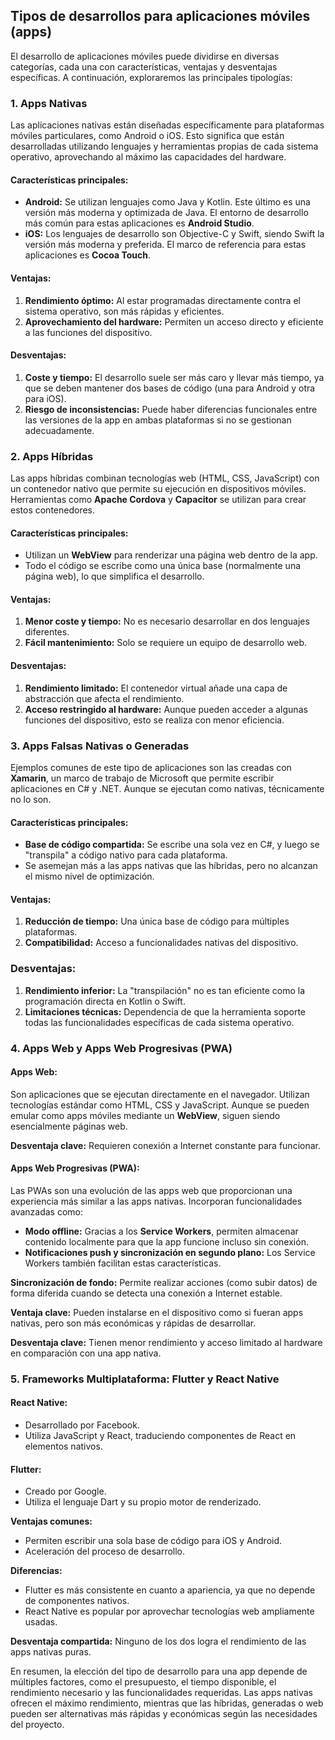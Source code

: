 ## Tipos de desarrollos para aplicaciones móviles (apps)

El desarrollo de aplicaciones móviles puede dividirse en diversas categorías, cada una con características, ventajas y desventajas específicas. A continuación, exploraremos las principales tipologías:

### 1. Apps Nativas

Las aplicaciones nativas están diseñadas específicamente para plataformas móviles particulares, como Android o iOS. Esto significa que están desarrolladas utilizando lenguajes y herramientas propias de cada sistema operativo, aprovechando al máximo las capacidades del hardware.

#### Características principales:
- **Android:** Se utilizan lenguajes como Java y Kotlin. Este último es una versión más moderna y optimizada de Java. El entorno de desarrollo más común para estas aplicaciones es **Android Studio**.
- **iOS:** Los lenguajes de desarrollo son Objective-C y Swift, siendo Swift la versión más moderna y preferida. El marco de referencia para estas aplicaciones es **Cocoa Touch**.

#### Ventajas:
1. **Rendimiento óptimo:** Al estar programadas directamente contra el sistema operativo, son más rápidas y eficientes.
2. **Aprovechamiento del hardware:** Permiten un acceso directo y eficiente a las funciones del dispositivo.

#### Desventajas:
1. **Coste y tiempo:** El desarrollo suele ser más caro y llevar más tiempo, ya que se deben mantener dos bases de código (una para Android y otra para iOS).
2. **Riesgo de inconsistencias:** Puede haber diferencias funcionales entre las versiones de la app en ambas plataformas si no se gestionan adecuadamente.

### 2. Apps Híbridas

Las apps híbridas combinan tecnologías web (HTML, CSS, JavaScript) con un contenedor nativo que permite su ejecución en dispositivos móviles. Herramientas como **Apache Cordova** y **Capacitor** se utilizan para crear estos contenedores.

#### Características principales:
- Utilizan un **WebView** para renderizar una página web dentro de la app.
- Todo el código se escribe como una única base (normalmente una página web), lo que simplifica el desarrollo.

#### Ventajas:
1. **Menor coste y tiempo:** No es necesario desarrollar en dos lenguajes diferentes.
2. **Fácil mantenimiento:** Solo se requiere un equipo de desarrollo web.

#### Desventajas:
1. **Rendimiento limitado:** El contenedor virtual añade una capa de abstracción que afecta el rendimiento.
2. **Acceso restringido al hardware:** Aunque pueden acceder a algunas funciones del dispositivo, esto se realiza con menor eficiencia.

### 3. Apps Falsas Nativas o Generadas

Ejemplos comunes de este tipo de aplicaciones son las creadas con **Xamarin**, un marco de trabajo de Microsoft que permite escribir aplicaciones en C# y .NET. Aunque se ejecutan como nativas, técnicamente no lo son.

#### Características principales:
- **Base de código compartida:** Se escribe una sola vez en C#, y luego se "transpila" a código nativo para cada plataforma.
- Se asemejan más a las apps nativas que las híbridas, pero no alcanzan el mismo nivel de optimización.

#### Ventajas:
1. **Reducción de tiempo:** Una única base de código para múltiples plataformas.
2. **Compatibilidad:** Acceso a funcionalidades nativas del dispositivo.

### Desventajas:
1. **Rendimiento inferior:** La "transpilación" no es tan eficiente como la programación directa en Kotlin o Swift.
2. **Limitaciones técnicas:** Dependencia de que la herramienta soporte todas las funcionalidades específicas de cada sistema operativo.

### 4. Apps Web y Apps Web Progresivas (PWA)

#### Apps Web:
Son aplicaciones que se ejecutan directamente en el navegador. Utilizan tecnologías estándar como HTML, CSS y JavaScript. Aunque se pueden emular como apps móviles mediante un **WebView**, siguen siendo esencialmente páginas web.

**Desventaja clave:** Requieren conexión a Internet constante para funcionar.

#### Apps Web Progresivas (PWA):
Las PWAs son una evolución de las apps web que proporcionan una experiencia más similar a las apps nativas. Incorporan funcionalidades avanzadas como:
- **Modo offline:** Gracias a los **Service Workers**, permiten almacenar contenido localmente para que la app funcione incluso sin conexión.
- **Notificaciones push y sincronización en segundo plano:** Los Service Workers también facilitan estas características.

**Sincronización de fondo:** Permite realizar acciones (como subir datos) de forma diferida cuando se detecta una conexión a Internet estable.

**Ventaja clave:** Pueden instalarse en el dispositivo como si fueran apps nativas, pero son más económicas y rápidas de desarrollar.

**Desventaja clave:** Tienen menor rendimiento y acceso limitado al hardware en comparación con una app nativa.

### 5. Frameworks Multiplataforma: Flutter y React Native

#### **React Native:**
- Desarrollado por Facebook.
- Utiliza JavaScript y React, traduciendo componentes de React en elementos nativos.

#### **Flutter:**
- Creado por Google.
- Utiliza el lenguaje Dart y su propio motor de renderizado.

**Ventajas comunes:**
- Permiten escribir una sola base de código para iOS y Android.
- Aceleración del proceso de desarrollo.

**Diferencias:**
- Flutter es más consistente en cuanto a apariencia, ya que no depende de componentes nativos.
- React Native es popular por aprovechar tecnologías web ampliamente usadas.

**Desventaja compartida:** Ninguno de los dos logra el rendimiento de las apps nativas puras.

En resumen, la elección del tipo de desarrollo para una app depende de múltiples factores, como el presupuesto, el tiempo disponible, el rendimiento necesario y las funcionalidades requeridas. Las apps nativas ofrecen el máximo rendimiento, mientras que las híbridas, generadas o web pueden ser alternativas más rápidas y económicas según las necesidades del proyecto.